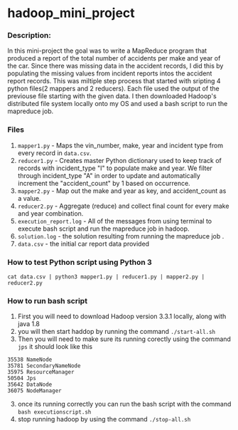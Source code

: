 # hadoop_mini_project

### Description:
In this mini-project the goal was to write a MapReduce program that produced a report of the total number of accidents per make and year of the car. Since there was missing data in the accident records, I did this by populating the missing values from incident reports intos the accident report records. This was miltiple step process that started with sripting 4 python files(2 mappers and 2 reducers). Each file used the output of the previouse file starting with the given data. I then downloaded Hadoop's distributed file system locally onto my OS and used a bash script to run the mapreduce job.  

### Files
1. ```mapper1.py``` - Maps the vin_number, make, year and incident type from every record in ```data.csv```.
2. ```reducer1.py``` - Creates master Python dictionary used to keep track of records with incident_type "I" to populate make and year. We filter through incident_type "A" in order to update and automatically increment the "accident_count" by 1 based on occurrence.
3. ```mapper2.py``` - Map out the make and year as key, and accident_count as a value.
4. ```reducer2.py``` - Aggregate (reduce) and collect final count for every make and year combination.
5. ```execution_report.log``` - All of the messages from using terminal to execute bash script and run the mapreduce job in hadoop.
6. ```solution.log``` - the solution resulting from running the mapreduce job .
7. ```data.csv``` - the initial car report data provided

### How to test Python script using Python 3
```
cat data.csv | python3 mapper1.py | reducer1.py | mapper2.py | reducer2.py
```

### How to run bash script
1. First you will need to download Hadoop version 3.3.1 locally, along with java 1.8
2. you will then start haddop by running the command ``` ./start-all.sh   ```
3. Then you will need to make sure its running corectly using the command ``` jps ``` it should look like this
```
35538 NameNode
35781 SecondaryNameNode
35975 ResourceManager
50504 Jps
35642 DataNode
36075 NodeManager
```
3. once its running correctly you can run the bash script with the command ``` bash executionscript.sh   ```
4. stop running hadoop by using the command ``` ./stop-all.sh   ```

